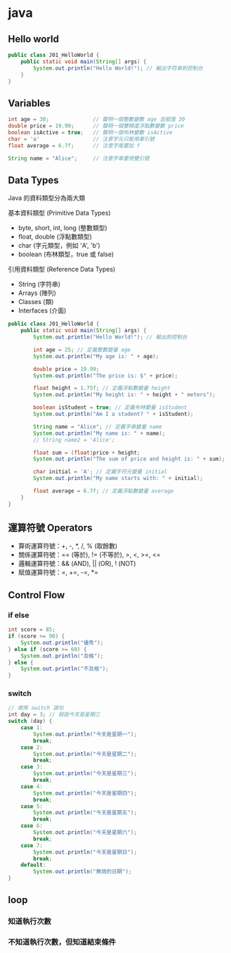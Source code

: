 # java

## Hello world

```java
public class J01_HelloWorld {
    public static void main(String[] args) {
        System.out.println("Hello World!"); // 輸出字符串到控制台
    }
}
```

## Variables

```java
int age = 30;              // 聲明一個整數變數 age 並賦值 30
double price = 19.99;      // 聲明一個雙精度浮點數變數 price
boolean isActive = true;   // 聲明一個布林變數 isActive
char = 'a'                 // 注意字元只能用單引號
float average = 6.7f;      // 注意字尾要加 f

String name = "Alice";     // 注意字串要用雙引號
```

## Data Types

Java 的資料類型分為兩大類

基本資料類型 (Primitive Data Types)
- byte, short, int, long (整數類型)
- float, double (浮點數類型)
- char (字元類型，例如 'A', 'b')
- boolean (布林類型，true 或 false)

引用資料類型 (Reference Data Types)
- String (字符串)
- Arrays (陣列)
- Classes (類)
- Interfaces (介面)

```java
public class J01_HelloWorld {
    public static void main(String[] args) {
        System.out.println("Hello World!"); // 輸出到控制台

        int age = 25; // 定義整數變量 age
        System.out.println("My age is: " + age); 

        double price = 19.99;
        System.out.println("The price is: $" + price); 

        float height = 1.75f; // 定義浮點數變量 height
        System.out.println("My height is: " + height + " meters"); 

        boolean isStudent = true; // 定義布林變量 isStudent
        System.out.println("Am I a student? " + isStudent); 

        String name = "Alice"; // 定義字串變量 name
        System.out.println("My name is: " + name); 
        // String name2 = 'Alice';     

        float sum = (float)price + height; 
        System.out.println("The sum of price and height is: " + sum);

        char initial = 'A'; // 定義字符元變量 initial
        System.out.println("My name starts with: " + initial); 

        float average = 6.7f; // 定義浮點數變量 average
    }
}
```


## 運算符號 Operators

- 算術運算符號：+, -, *, /, % (取餘數)
- 關係運算符號：== (等於), != (不等於), >, <, >=, <=
- 邏輯運算符號：&& (AND), || (OR), ! (NOT)
- 賦值運算符號：=, +=, -=, *= 

## Control Flow

### if else

```java
int score = 85;
if (score >= 90) {
    System.out.println("優秀");
} else if (score >= 60) {
    System.out.println("及格");
} else {
    System.out.println("不及格");
}
```

### switch

```java
// 使用 switch 語句
int day = 3; // 假設今天是星期三
switch (day) {
    case 1:
        System.out.println("今天是星期一");
        break;
    case 2:
        System.out.println("今天是星期二");
        break;
    case 3:
        System.out.println("今天是星期三");
        break;
    case 4:
        System.out.println("今天是星期四");
        break;
    case 5:
        System.out.println("今天是星期五");
        break;
    case 6:
        System.out.println("今天是星期六");
        break;
    case 7:
        System.out.println("今天是星期日");
        break;
    default:
        System.out.println("無效的日期");
}
```

## loop

### 知道執行次數

### 不知道執行次數，但知道結束條件

